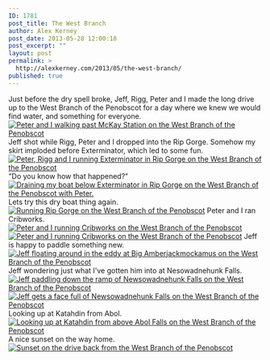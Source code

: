 ```yaml
---
ID: 1781
post_title: The West Branch
author: Alex Kerney
post_date: 2013-05-28 12:00:18
post_excerpt: ""
layout: post
permalink: >
  http://alexkerney.com/2013/05/the-west-branch/
published: true
---
```

Just before the dry spell broke, Jeff, Rigg, Peter and I made the long drive up to the West Branch of the Penobscot for a day where we knew we would find water, and something for everyone.[<img class="alignnone size-large wp-image-1793 [ftmt_id] nofotomoto" alt="Peter and I walking past McKay Station on the West Branch of the Penobscot" src="http://alexkerney.com/wp-content/uploads/2013/05/20130518_DSC0182-840x1260.jpg" />][1] Jeff shot while Rigg, Peter and I dropped into the Rip Gorge. Somehow my skirt imploded before Exterminator, which led to some fun.[<img class="alignnone size-large wp-image-1782 [ftmt_id] nofotomoto" alt="Peter, Rigg and I running Exterminator in Rip Gorge on the West Branch of the Penobscot" src="http://alexkerney.com/wp-content/uploads/2013/05/20130518_DSC0193-840x1264.jpg" />][2] "Do you know how that happened?" [<img class="alignnone size-large wp-image-1794 [ftmt_id] nofotomoto" alt="Draining my boat below Exterminator in Rip Gorge on the West Branch of the Penobscot with Peter." src="http://alexkerney.com/wp-content/uploads/2013/05/20130518_DSC0202-840x557.jpg" />][3] Lets try this dry boat thing again.[<img class="alignnone size-large wp-image-1783 [ftmt_id] nofotomoto" alt="Running Rip Gorge on the West Branch of the Penobscot" src="http://alexkerney.com/wp-content/uploads/2013/05/20130518_DSC0206-840x557.jpg" />][4] Peter and I ran Cribworks.[<img class="alignnone size-large wp-image-1784 [ftmt_id] nofotomoto" alt="Peter and I running Cribworks on the West Branch of the Penobscot" src="http://alexkerney.com/wp-content/uploads/2013/05/20130518_DSC0248-840x557.jpg" />][5] [<img class="alignnone size-large wp-image-1785 [ftmt_id] nofotomoto" alt="Peter and I running Cribworks on the West Branch of the Penobscot" src="http://alexkerney.com/wp-content/uploads/2013/05/20130518_DSC0251-840x557.jpg" />][6] Jeff is happy to paddle something new.[<img class="alignnone size-large wp-image-1790 [ftmt_id] nofotomoto" alt="Jeff floating around in the eddy at Big Amberjackmockamus on the West Branch of the Penobscot" src="http://alexkerney.com/wp-content/uploads/2013/05/20130518P5180086-840x630.jpg" />][7] Jeff wondering just what I've gotten him into at Nesowadnehunk Falls.[<img class="alignnone size-large wp-image-1787 [ftmt_id] nofotomoto" alt="Jeff paddling down the ramp of Newsowadnehunk Falls on the West Branch of the Penobscot" src="http://alexkerney.com/wp-content/uploads/2013/05/20130518_DSC0274-840x557.jpg" />][8] [<img class="alignnone size-large wp-image-1788 [ftmt_id] nofotomoto" alt="Jeff gets a face full of Newsowadnehunk Falls on the West Branch of the Penobscot" src="http://alexkerney.com/wp-content/uploads/2013/05/20130518_DSC0276-840x557.jpg" />][9] Looking up at Katahdin from Abol.[<img class="alignnone size-large wp-image-1791 [ftmt_id] nofotomoto" alt="Looking up at Katahdin from above Abol Falls on the West Branch of the Penobscot" src="http://alexkerney.com/wp-content/uploads/2013/05/20130518P5180089-840x1120.jpg" />][10] A nice sunset on the way home.[<img class="alignnone size-large wp-image-1789 [ftmt_id] nofotomoto" alt="Sunset on the drive back from the West Branch of the Penobscot" src="http://alexkerney.com/wp-content/uploads/2013/05/20130518_DSC0300-840x559.jpg" />][11]

 [1]: http://alexkerney.com/wp-content/uploads/2013/05/20130518_DSC0182.jpg
 [2]: http://alexkerney.com/wp-content/uploads/2013/05/20130518_DSC0193.jpg
 [3]: http://alexkerney.com/wp-content/uploads/2013/05/20130518_DSC0202.jpg
 [4]: http://alexkerney.com/wp-content/uploads/2013/05/20130518_DSC0206.jpg
 [5]: http://alexkerney.com/wp-content/uploads/2013/05/20130518_DSC0248.jpg
 [6]: http://alexkerney.com/wp-content/uploads/2013/05/20130518_DSC0251.jpg
 [7]: http://alexkerney.com/wp-content/uploads/2013/05/20130518P5180086.jpg
 [8]: http://alexkerney.com/wp-content/uploads/2013/05/20130518_DSC0274.jpg
 [9]: http://alexkerney.com/wp-content/uploads/2013/05/20130518_DSC0276.jpg
 [10]: http://alexkerney.com/wp-content/uploads/2013/05/20130518P5180089.jpg
 [11]: http://alexkerney.com/wp-content/uploads/2013/05/20130518_DSC0300.jpg